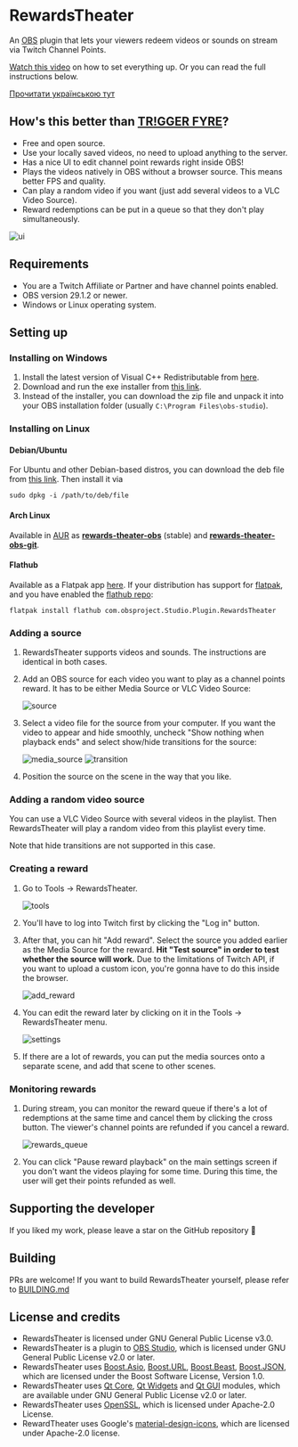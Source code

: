 # RewardsTheater

An [OBS](https://obsproject.com/) plugin that lets your viewers redeem videos or sounds on stream via Twitch Channel Points.

[Watch this video](https://youtu.be/-0evZCAlXVU) on how to set everything up.
Or you can read the full instructions below.

[Прочитати українською тут](README_uk.md)

## How's this better than [TR!GGER FYRE](https://overlays.thefyrewire.com/widgets/triggerfyre/)?

- Free and open source.
- Use your locally saved videos, no need to upload anything to the server.
- Has a nice UI to edit channel point rewards right inside OBS!
- Plays the videos natively in OBS without a browser source. This means better FPS and quality.
- Can play a random video if you want (just add several videos to a VLC Video Source).
- Reward redemptions can be put in a queue so that they don't play simultaneously.

![ui](readme_images/ui.png)

## Requirements
- You are a Twitch Affiliate or Partner and have channel points enabled.
- OBS version 29.1.2 or newer.
- Windows or Linux operating system.


## Setting up

### Installing on Windows
1. Install the latest version of Visual C++ Redistributable from [here](https://aka.ms/vs/17/release/vc_redist.x64.exe).
2. Download and run the exe installer from [this link](https://github.com/gottagofaster236/RewardsTheater/releases/latest).
3. Instead of the installer, you can download the zip file and unpack it into your OBS installation folder (usually `C:\Program Files\obs-studio`).
### Installing on Linux

#### Debian/Ubuntu

For Ubuntu and other Debian-based distros, you can download the deb file from [this link](https://github.com/gottagofaster236/RewardsTheater/releases/latest). Then install it via
```
sudo dpkg -i /path/to/deb/file
```

#### Arch Linux

Available in [AUR](https://wiki.archlinux.org/index.php/Arch_User_Repository) as **[rewards-theater-obs](https://aur.archlinux.org/packages/rewards-theater-obs)** (stable) and **[rewards-theater-obs-git](https://aur.archlinux.org/packages/rewards-theater-obs-git)**.

#### Flathub

Available as a Flatpak app [here](https://flathub.org/apps/com.obsproject.Studio.Plugin.RewardsTheater). If your distribution has support for [flatpak](https://flathub.org), and you have enabled the [flathub repo](https://flatpak.org/setup/):

```
flatpak install flathub com.obsproject.Studio.Plugin.RewardsTheater
```

### Adding a source
1. RewardsTheater supports videos and sounds. The instructions are identical in both cases.
2. Add an OBS source for each video you want to play as a channel points reward. It has to be either Media Source or VLC Video Source:
   
   ![source](readme_images/source.png)
3. Select a video file for the source from your computer. If you want the video to appear and hide smoothly, uncheck "Show nothing when playback ends" and select show/hide transitions for the source:
   
     ![media_source](readme_images/media_source.png)
     ![transition](readme_images/transition.png)
4.  Position the source on the scene in the way that you like.

### Adding a random video source
You can use a VLC Video Source with several videos in the playlist. Then RewardsTheater will play a random video from this playlist every time.

Note that hide transitions are not supported in this case.

### Creating a reward
1. Go to Tools → RewardsTheater.
   
   ![tools](readme_images/tools.png)
2. You'll have to log into Twitch first by clicking the "Log in" button.
3. After that, you can hit "Add reward". Select the source you added earlier as the Media Source for the reward. 
**Hit "Test source" in order to test whether the source will work.**
 Due to the limitations of Twitch API, if you want to upload a custom icon, you're gonna have to do this inside the browser.
   
   ![add_reward](readme_images/add_reward.png)

4. You can edit the reward later by clicking on it in the Tools → RewardsTheater menu.

   ![settings](readme_images/settings.png)

5. If there are a lot of rewards, you can put the media sources onto a separate scene, and add that scene to other scenes.

### Monitoring rewards
1. During stream, you can monitor the reward queue if there's a lot of redemptions at the same time and cancel them by clicking the cross button. The viewer's channel points are refunded if you cancel a reward.

   ![rewards_queue](readme_images/rewards_queue.png)

2. You can click "Pause reward playback" on the main settings screen if you don't want the videos playing for some time. During this time, the user will get their points refunded as well.

## Supporting the developer
If you liked my work, please leave a star on the GitHub repository 🙂

## Building
PRs are welcome! If you want to build RewardsTheater yourself, please refer to [BUILDING.md](BUILDING.md)

## License and credits
- RewardsTheater is licensed under GNU General Public License v3.0. 
- RewardsTheater is a plugin to [OBS Studio](https://github.com/obsproject/obs-studio), which is licensed under GNU General Public License v2.0 or later.
- RewardsTheater uses [Boost.Asio](https://www.boost.org/doc/libs/1_83_0/doc/html/boost_asio.html), [Boost.URL](https://www.boost.org/doc/libs/1_83_0/libs/url/doc/html/index.html), [Boost.Beast](https://www.boost.org/doc/libs/1_83_0/libs/beast/doc/html/index.html), [Boost.JSON](https://www.boost.org/doc/libs/1_83_0/libs/json/doc/html/index.html), which are licensed under the Boost Software License, Version 1.0.
- RewardsTheater uses [Qt Core](https://doc.qt.io/qt-6/qtcore-index.html), [Qt Widgets](https://doc.qt.io/qt-6/qtwidgets-index.html) and [Qt GUI](https://doc.qt.io/qt-6/qtgui-index.html) modules, which are available under GNU General Public License v2.0 or later.
- RewardsTheater uses [OpenSSL](https://openssl.org/), which is licensed under Apache-2.0 License.
- RewardTheater uses Google's [material-design-icons](https://github.com/google/material-design-icons/tree/master), which are licensed under Apache-2.0 license.
